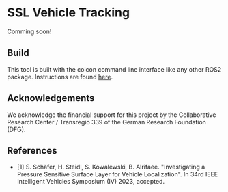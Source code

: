 # SSL Vehicle Tracking

Comming soon!

## Build

This tool is built with the colcon command line interface like any other ROS2 package. Instructions are found [here](https://docs.ros.org/en/humble/Tutorials/Beginner-Client-Libraries/Colcon-Tutorial.html).

## Acknowledgements
We acknowledge the financial support for this project by the Collaborative Research Center / Transregio 339 of the German Research Foundation (DFG).

## References
* [1] S. Schäfer, H. Steidl, S. Kowalewski, B. Alrifaee. "Investigating a Pressure Sensitive Surface Layer for Vehicle Localization". In 34rd IEEE Intelligent Vehicles Symposium (IV) 2023, accepted.
